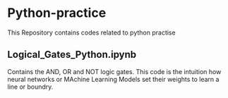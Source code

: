 # Python-practice
This Repository contains codes related to python practise
## Logical_Gates_Python.ipynb
Contains the AND, OR and NOT logic gates.
This code is the intuition how neural networks or MAchine Learning Models set their weights to learn a line or boundry.
